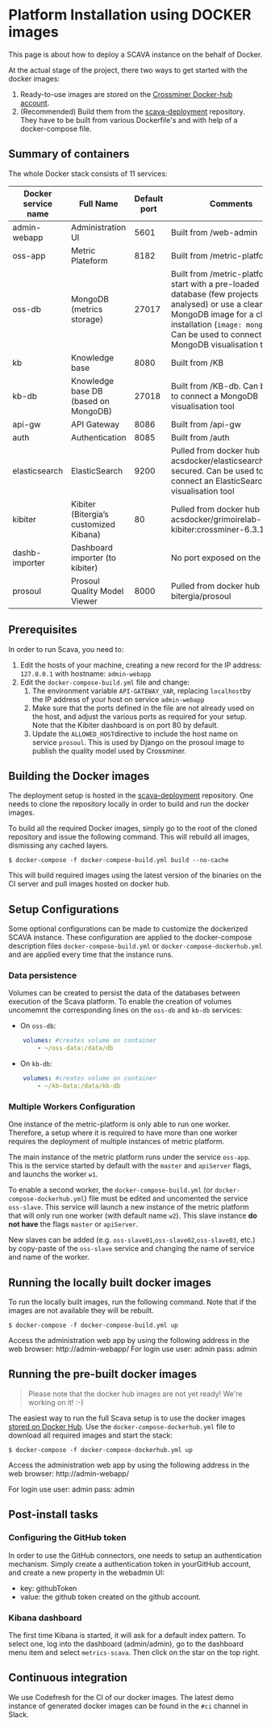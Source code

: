 
# Platform Installation using DOCKER images

This page is about how to deploy a SCAVA instance on the behalf of Docker.

At the actual stage of the project, there two ways to get started with the docker images:

1. Ready-to-use images are stored on the [Crossminer Docker-hub account](https://hub.docker.com/u/crossminer/).
2. (Recommended) Build them from the [scava-deployment](https://github.com/eclipse-researchlabs/scava-deployment/tree/dev) repository. They have to be built from various Dockerfile's and with help of a docker-compose file.

## Summary of containers

The whole Docker stack consists of 11 services:

|Docker service name|Full Name|Default port| Comments |
|---|---|---|---|
|admin-webapp|Administration UI| 5601 | Built from /web-admin |
|oss-app|Metric Plateform| 8182 | Built from /metric-platform |
|oss-db|MongoDB (metrics storage)| 27017 | Built from /metric-platform to start with a pre-loaded database (few projects analysed) or use a clean MongoDB image for a clean installation (`image: mongo:3.4`). Can be used to connect a MongoDB visualisation tool |
|kb|Knowledge base| 8080 | Built from /KB |
|kb-db|Knowledge base DB (based on MongoDB)| 27018 | Built from /KB-db. Can be used to connect a MongoDB visualisation tool |
|api-gw|API Gateway| 8086 | Built from /api-gw |
|auth|Authentication| 8085 | Built from /auth |
|elasticsearch|ElasticSearch| 9200 | Pulled from docker hub acsdocker/elasticsearch:6.3.1-secured. Can be used to connect an ElasticSearch visualisation tool |
|kibiter|Kibiter (Bitergia’s customized Kibana)| 80 | Pulled from docker hub acsdocker/grimoirelab-kibiter:crossminer-6.3.1 |
|dashb-importer|Dashboard importer (to kibiter)| | No port exposed on the host |
|prosoul|Prosoul Quality Model Viewer| 8000 | Pulled from docker hub bitergia/prosoul |

## Prerequisites

In order to run Scava, you need to:

1. Edit the hosts of your machine, creating a new record for the IP address: `127.0.0.1` with hostname: `admin-webapp`
1. Edit the `docker-compose-build.yml` file and change:
    1. The environment variable `API-GATEWAY_VAR`, replacing `localhost`by the IP address of your host on service `admin-webapp`
    1. Make sure that the ports defined in the file are not already used on the host, and adjust the various ports as required for your setup. Note that the Kibiter dashboard is on port 80 by default.
    1. Update the `ALLOWED_HOST`directive to include the host name on service `prosoul`. This is used by Django on the prosoul image to publish the quality model used by Crossminer.
    
## Building the Docker images

The deployment setup is hosted in the [scava-deployment](https://github.com/eclipse-researchlabs/scava-deployment/) repository. One needs to clone the repository locally in order to build and run the docker images.

To build all the required Docker images, simply go to the root of the cloned repository and issue the following command. This will rebuild all images, dismissing any cached layers.

```
$ docker-compose -f docker-compose-build.yml build --no-cache
```
This will build required images using the latest version of the binaries on the CI server and pull images hosted on docker hub.
    
## Setup Configurations
Some optional configurations can be made to customize the dockerized SCAVA instance. These configuration are applied to the docker-compose description files `docker-compose-build.yml` or `docker-compose-dockerhub.yml` and are applied every time that the instance runs.

### Data persistence
Volumes can be created to persist the data of the databases between execution of the Scava platform. To enable the creation of volumes uncomemnt the corresponding lines on the `oss-db` and `kb-db` services:

* On `oss-db`:
```yaml
    volumes: #creates volume on container
        - ~/oss-data:/data/db
```

* On `kb-db`:
```yaml
    volumes: #creates volume on container
        - ~/kb-data:/data/kb-db
```
### Multiple Workers Configuration
One instance of the metric-platform is only able to run one worker. Therefore, a setup where it is required to have more than one worker requires the deployment of multiple instances of metric platform.

The main instance of the metric platform runs under the service `oss-app`. This is the service started by default with the `master` and `apiServer` flags, and launchs the worker `w1`.

To enable a second worker, the `docker-compose-build.yml` (or `docker-compose-dockerhub.yml`) file must be edited and uncomented the service `oss-slave`. This service will launch a new instance of the metric platform that will only run one worker (with default name `w2`). This slave instance **do not have** the flags `master` or `apiServer`.

New slaves can be added (e.g. `oss-slave01`,`oss-slave02`,`oss-slave03`, etc.) by copy-paste of the `oss-slave` service and changing the name of service and name of the worker.
    
## Running the locally built docker images

To run the locally built images, run the following command. Note that if the images are not available they will be rebuilt.

```
$ docker-compose -f docker-compose-build.yml up
```

Access the administration web app by using the following address in the web browser: http://admin-webapp/
For login use user: admin  pass: admin

## Running the pre-built docker images

> Please note that the docker hub images are not yet ready! We're working on it! :-)

The easiest way to run the full Scava setup is to use the docker images [stored on Docker Hub](https://hub.docker.com/r/crossminer/). Use the `docker-compose-dockerhub.yml` file to download all required images and start the stack:

```
$ docker-compose -f docker-compose-dockerhub.yml up
```
Access the administration web app by using the following address in the web browser: http://admin-webapp/

For login use user: admin  pass: admin

## Post-install tasks

### Configuring the GitHub token

In order to use the GitHub connectors, one needs to setup an authentication mechanism. Simply create a authentication token in yourGitHub account, and create a new property in the webadmin UI:

* key: githubToken
* value: the github token created on the github account.

### Kibana dashboard

The first time Kibana is started, it will ask for a default index pattern. To select one, log into the dashboard (admin/admin), go to the dashboard menu item and select `metrics-scava`. Then click on the star on the top right. 

## Continuous integration

We use Codefresh for the CI of our docker images. The latest demo instance of generated docker images can be found in the `#ci` channel in Slack.
